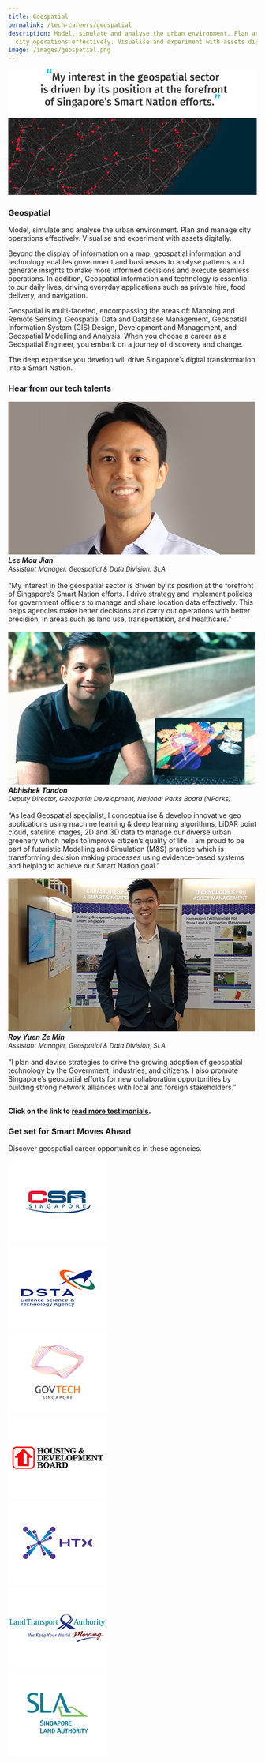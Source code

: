 ```yaml
---
title: Geospatial
permalink: /tech-careers/geospatial
description: Model, simulate and analyse the urban environment. Plan and manage
  city operations effectively. Visualise and experiment with assets digitally.
image: /images/geospatial.png
---
```


![](/images/hero-geospatial.jpg)

### **Geospatial**

Model, simulate and analyse the urban environment. Plan and manage city operations effectively. Visualise and experiment with assets digitally.

Beyond the display of information on a map, geospatial information and technology enables government and businesses to analyse patterns and generate insights to make more informed decisions and execute seamless operations. In addition, Geospatial information and technology is essential to our daily lives, driving everyday applications such as private hire, food delivery, and navigation.

Geospatial is multi-faceted, encompassing the areas of: Mapping and Remote Sensing, Geospatial Data and Database Management, Geospatial Information System (GIS) Design, Development and Management, and Geospatial Modelling and Analysis. When you choose a career as a Geospatial Engineer, you embark on a journey of discovery and change.

The deep expertise you develop will drive Singapore’s digital transformation into a Smart Nation.

### **Hear from our tech talents**

<div class="row-testimonial">
<div class="column-testimonial">
<img src="/images/lee-mou-jian.png" alt="Lee Mou Jian" title="Tech Talent" /><br><em><strong>Lee Mou Jian</strong><br><span style="font-size:13px; line-height:14px">Assistant Manager, Geospatial & Data Division, SLA
</span></em><br><br>“My interest in the geospatial sector is driven by its position at the forefront of Singapore’s Smart Nation efforts. I drive strategy and implement policies for government officers to manage and share location data effectively. This helps agencies make better decisions and carry out operations with better precision, in areas such as land use, transportation, and healthcare.”<br><br></div>
	
<div class="column-testimonial">
<img src="/images/abhishek-tandon.png" alt="Abhishek Tandon" title="Tech Talent" /><br><em><strong>Abhishek Tandon</strong><br><span style="font-size:13px; line-height:14px">Deputy Director, Geospatial Development, National Parks Board (NParks)</span></em><br>
<br>“As lead Geospatial specialist, I conceptualise & develop innovative geo applications using machine learning & deep learning algorithms, LiDAR point cloud, satellite images, 2D and 3D data to manage our diverse urban greenery which helps to improve citizen’s quality of life. I am proud to be part of futuristic Modelling and Simulation (M&S) practice which is transforming decision making processes using evidence-based systems and helping to achieve our Smart Nation goal.”<br><br></div>
	
<div class="column-testimonial">
<img src="/images/roy-yuen.png" alt="Roy Yuen Ze Min" title="Tech Talent" /><br><em><strong>Roy Yuen Ze Min</strong><br><span style="font-size:13px; line-height:14px">Assistant Manager, Geospatial & Data Division, SLA</span></em><br>
<br>“I plan and devise strategies to drive the growing adoption of geospatial technology by the Government, industries, and citizens. I also promote Singapore’s geospatial efforts for new collaboration opportunities by building strong network alliances with local and foreign stakeholders.”<br><br></div>
</div>

**Click on the link to [read more testimonials](/testimonials).**

### **Get set for Smart Moves Ahead**
Discover geospatial career opportunities in these agencies.

<div class="row-agencies">
<div class="column-agencies"><a href="https://www.csa.gov.sg/careers/overview" target="new"><img src="/images/logo-csa.png" alt="CSA" title="CSA"/></a></div>
<div class="column-agencies"><a href="https://careers.pageuppeople.com/845/cw/en/listing/" target="new"><img src="/images/logo-dsta.png" alt="DSTA" title="DSTA"/></a></div>
	<div class="column-agencies"><a href="https://go.gov.sg/GovTechCareers" target="new"><img src="/images/logo-govtech.png" alt="GovTech" title="GovTech"/></a></div>
<div class="column-agencies"><a href="https://www.hdb.gov.sg/cs/infoweb/about-us/careers/career-opportunities" target="new"><img src="/images/logo-hdb.png" alt="HDB" title="HDB"/></a></div>
<div class="column-agencies"><a href="https://www.htx.gov.sg/join-us/careers" target="new"><img src="/images/logo-htx.png" alt="HTX" title="HTX"/></a></div>
<div class="column-agencies"><a href="https://www.lta.gov.sg/content/ltagov/en/who_we_are/careers/join_lta.html" target="new"><img src="/images/logo-lta.png" alt="LTA" title="LTA"/></a></div>
<div class="column-agencies"><a href="https://www.sla.gov.sg/join-us/our-work-at-sla" target="new"><img src="/images/logo-sla.png" alt="SLA" title="SLA"/></a></div>
</div>

